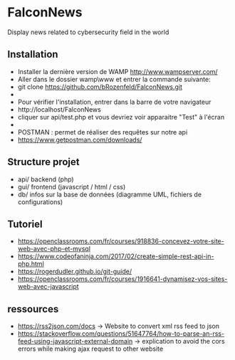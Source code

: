 # FalconNews
Display news related to cybersecurity field in the world 

## Installation
* Installer la dernière version de WAMP http://www.wampserver.com/
* Aller dans le dossier wamp\www et entrer la commande suivante:
* git clone https://github.com/bRozenfeld/FalconNews.git
*
* Pour vérifier l'installation, entrer dans la barre de votre navigateur
* http://localhost/FalconNews
* cliquer sur api/test.php et vous devriez voir apparaitre "Test" à l'écran
*
* POSTMAN : permet de réaliser des requêtes sur notre api
* https://www.getpostman.com/downloads/

## Structure projet
* api/ backend (php)
* gui/ frontend (javascript / html / css)
* db/ infos sur la base de données (diagramme UML, fichiers de configurations)

## Tutoriel 
* https://openclassrooms.com/fr/courses/918836-concevez-votre-site-web-avec-php-et-mysql
* https://www.codeofaninja.com/2017/02/create-simple-rest-api-in-php.html
* https://rogerdudler.github.io/git-guide/
* https://openclassrooms.com/fr/courses/1916641-dynamisez-vos-sites-web-avec-javascript

## ressources
* https://rss2json.com/docs -> Website to convert xml rss feed to json
* https://stackoverflow.com/questions/51647764/how-to-parse-an-rss-feed-using-javascript-external-domain -> explication to avoid the cors errors while making ajax request to other website

